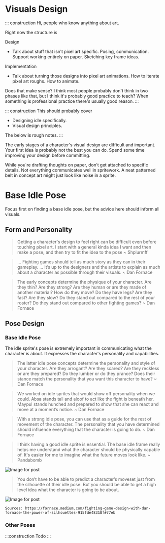 # Visuals Design

::: construction
Hi, people who know anything about art.

Right now the structure is

Design
- Talk about stuff that isn't pixel art specific. Posing, communication. Support working entirely on paper. Sketching key frame ideas.

Implementation
- Talk about turning those designs into pixel art animations. How to iterate pixel art roughs. How to animate.

Does that make sense? I think most people probably don't think in two phases like that, but I think it's probably good practice to teach?
When something is professional practice there's usually good reason.
:::

::: construction
This should probably cover
- Designing idle specifically.
- Visual design principles.

The below is rough notes.
:::

The early stages of a character's visual design are difficult and important. Your first idea is probably not the best
you can do. Spend some time improving your design before committing.

While you're drafting thoughts on paper, don't get attached to specific details. Not everything communicates well in
spritework. A neat patterned belt in concept art might just look like noise in a sprite.

# Base Idle Pose

Focus first on finding a base idle pose, but the advice here should inform all visuals.

## Form and Personality

> Getting a character's design to feel right can be difficult even before touching pixel art.
> I start with a general kinda idea I want and then make a pose, and then try to fit the idea to the pose
> ~ Shplurmff

> ... Fighting games should tell as much story as they can in their gameplay.
> ... It’s up to the designers and the artists to explain as much about a character as possible through their visuals.
> ~ Dan Fornace

> The early concepts determine the physique of your character.
> Are they thin? Are they strong? Are they human or are they made of another material? How do they move? Do they have legs? Are they fast? Are they slow? Do they stand out compared to the rest of your roster? Do they stand out compared to other fighting games?
> ~ Dan Fornace

## Pose Design

### Base Idle Pose

The idle sprite's pose is extremely important in communicating what the character is about. It expresses the character's
personality and capabilities.

> The latter idle pose concepts determine the personality and style of your character.
> Are they arrogant? Are they scared? Are they reckless or are they prepared? Do they lumber or do they prance?
> Does their stance match the personality that you want this character to have?
> ~ Dan Fornace

> We worked on idle sprites that would show off personality when we could.
> Absa stands tall and aloof to act like the fight is beneath her.
> Maypul stands hunched and prepared to show that she can react and move at a moment’s notice.
> ~ Dan Fornace

> With a strong idle pose, you can use that as a guide for the rest of movement of the character.
> The personality that you have determined should influence everything that the character is going to do.
> ~ Dan Fornace

> I think having a good idle sprite is essential.
> The base idle frame really helps me understand what the character should be physically capable of.
> It's easier for me to imagine what the future moves look like.
> ~ Pandabomb

![Image for post](https://miro.medium.com/max/1001/1*vEoDEqq_ZKMYNj25z-995w.png)

> You don’t have to be able to predict a character’s moveset just from the silhouette of their idle pose.
> But you should be able to get a high level idea what the character is going to be about.

![Image for post](https://miro.medium.com/max/1695/1*0XWtl4LWoFvpVMiMdp0w_A.jpeg)

`Sources:
https://fornace.medium.com/fighting-game-design-with-dan-fornace-the-power-of-silhouettes-915fde48318f#77eb`

### Other Poses

:::construction
Todo
:::